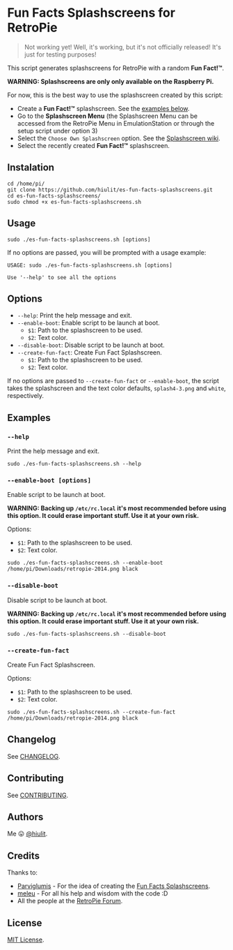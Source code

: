 # Fun Facts Splashscreens for RetroPie

> Not working yet! Well, it's working, but it's not officially released! It's just for testing purposes!

This script generates splashscreens for RetroPie with a random **Fun Fact!™**.

**WARNING: Splashscreens are only only available on the Raspberry Pi.**

For now, this is the best way to use the splashscreen created by this script:

* Create a **Fun Fact!™** splashscreen. See the [examples below](#examples).
* Go to the **Splashscreen Menu** (the Splashscreen Menu can be accessed from the RetroPie Menu in EmulationStation or through the setup script under option 3)
* Select the `Choose Own Splashscreen` option. See the [Splashscreen wiki](https://github.com/retropie/retropie-setup/wiki/splashscreen).
* Select the recently created **Fun Fact!™** splashscreen.

## Instalation

```
cd /home/pi/
git clone https://github.com/hiulit/es-fun-facts-splashscreens.git
cd es-fun-facts-splashscreens/
sudo chmod +x es-fun-facts-splashscreens.sh
```

## Usage

```
sudo ./es-fun-facts-splashscreens.sh [options]
```

If no options are passed, you will be prompted with a usage example:

```
USAGE: sudo ./es-fun-facts-splashscreens.sh [options]

Use '--help' to see all the options
```

## Options

* `--help`: Print the help message and exit.
* `--enable-boot`: Enable script to be launch at boot.
    * `$1`: Path to the splashscreen to be used.
    * `$2`: Text color.
* `--disable-boot`: Disable script to be launch at boot.
* `--create-fun-fact`: Create Fun Fact Splashscreen.
    * `$1`: Path to the splashscreen to be used.
    * `$2`: Text color.

If no options are passed to `--create-fun-fact` or `--enable-boot`, the script takes the splashscreen and the text color defaults, `splash4-3.png` and `white`, respectively.

## Examples

### `--help`

Print the help message and exit.

```
sudo ./es-fun-facts-splashscreens.sh --help
```

### `--enable-boot [options]`

Enable script to be launch at boot.

**WARNING: Backing up `/etc/rc.local` it's most recommended before using this option. It could erase important stuff. Use it at your own risk.**

Options:

* `$1`: Path to the splashscreen to be used.
* `$2`: Text color.

```
sudo ./es-fun-facts-splashscreens.sh --enable-boot /home/pi/Downloads/retropie-2014.png black
```

### `--disable-boot`

Disable script to be launch at boot.

**WARNING: Backing up `/etc/rc.local` it's most recommended before using this option. It could erase important stuff. Use it at your own risk.**

```
sudo ./es-fun-facts-splashscreens.sh --disable-boot
```

### `--create-fun-fact`

Create Fun Fact Splashscreen.

Options:

* `$1`: Path to the splashscreen to be used.
* `$2`: Text color.

```
sudo ./es-fun-facts-splashscreens.sh --create-fun-fact /home/pi/Downloads/retropie-2014.png black
```

## Changelog

See [CHANGELOG](/CHANGELOG.md).

## Contributing

See [CONTRIBUTING](/CONTRIBUTING.md).

## Authors

Me 😛 [@hiulit](https://github.com/hiulit).

## Credits

Thanks to:

* [Parviglumis](https://retropie.org.uk/forum/user/parviglumis) - For the idea of creating the [Fun Facts Splashscreens](https://retropie.org.uk/forum/topic/13630).
* [meleu](https://github.com/meleu/) - For all his help and wisdom with the code :D
* All the people at the [RetroPie Forum](https://retropie.org.uk/forum/).

## License

[MIT License](/LICENSE).
